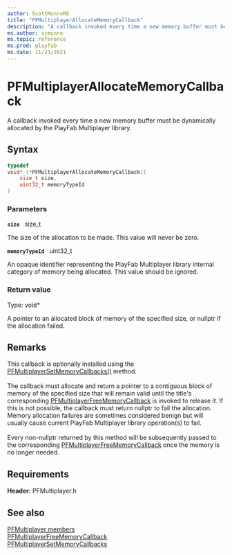 ```yaml
---
author: ScottMunroMS
title: "PFMultiplayerAllocateMemoryCallback"
description: "A callback invoked every time a new memory buffer must be dynamically allocated by the PlayFab Multiplayer library."
ms.author: scmunro
ms.topic: reference
ms.prod: playfab
ms.date: 11/23/2021
---
```


# PFMultiplayerAllocateMemoryCallback  

A callback invoked every time a new memory buffer must be dynamically allocated by the PlayFab Multiplayer library.  

## Syntax  
  
```cpp
typedef
void* (*PFMultiplayerAllocateMemoryCallback)(  
    size_t size,  
    uint32_t memoryTypeId  
)  
```  
  
### Parameters  
  
**`size`** &nbsp; size_t  
  
The size of the allocation to be made. This value will never be zero.  
  
**`memoryTypeId`** &nbsp; uint32_t  
  
An opaque identifier representing the PlayFab Multiplayer library internal category of memory being allocated. This value should be ignored.  
  
  
### Return value
Type: void*
  
A pointer to an allocated block of memory of the specified size, or nullptr if the allocation failed.
  
## Remarks  
  
This callback is optionally installed using the [PFMultiplayerSetMemoryCallbacks()](../functions/pfmultiplayersetmemorycallbacks.md) method. <br /><br /> The callback must allocate and return a pointer to a contiguous block of memory of the specified size that will remain valid until the title's corresponding [PFMultiplayerFreeMemoryCallback](pfmultiplayerfreememorycallback.md) is invoked to release it. If this is not possible, the callback must return nullptr to fail the allocation. Memory allocation failures are sometimes considered benign but will usually cause current PlayFab Multiplayer library operation(s) to fail.   <br /><br /> Every non-nullptr returned by this method will be subsequently passed to the corresponding [PFMultiplayerFreeMemoryCallback](pfmultiplayerfreememorycallback.md) once the memory is no longer needed.
  
## Requirements  
  
**Header:** PFMultiplayer.h
  
## See also  
[PFMultiplayer members](../pfmultiplayer_members.md)  
[PFMultiplayerFreeMemoryCallback](pfmultiplayerfreememorycallback.md)  
[PFMultiplayerSetMemoryCallbacks](../functions/pfmultiplayersetmemorycallbacks.md)  
  
  
